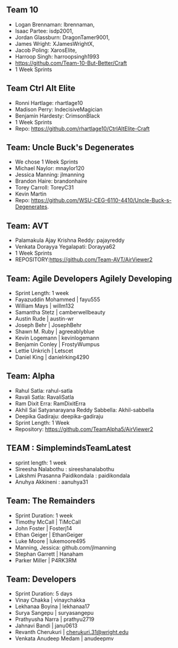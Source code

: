 ## Team 10
- Logan Brennaman: lbrennaman, 
- Isaac Partee: isdp2001, 
- Jordan Glassburn: DragonTamer9001, 
- James Wright: XJamesWrightX, 
- Jacob Poling: XarosElite, 
- Harroop Singh: harroopsingh1993
-  https://github.com/Team-10-But-Better/Craft
- 1 Week Sprints

## Team Ctrl Alt Elite 
- Ronni Hartlage: rhartlage10 
- Madison Perry: IndecisiveMagician 
- Benjamin Hardesty: CrimsonBlack 
- 1 Week Sprints 
- Repo: https://github.com/rhartlage10/CtrlAltElite-Craft
  
## Team: Uncle Buck's Degenerates  
- We chose 1 Week Sprints
- Michael Naylor: mnaylor120
- Jessica Manning: jlmanning
- Brandon Haire: brandonhaire
- Torey Carroll: ToreyC31  
- Kevin Martin
- Repo: https://github.com/WSU-CEG-6110-4410/Uncle-Buck-s-Degenerates.  
  
## Team: AVT
- Palamakula Ajay Krishna Reddy: pajayreddy
- Venkata Dorayya Yegalapati: Dorayya62
- 1 Week Sprints
- REPOSITORY:https://github.com/Team-AVT/AirViewer2

## Team: Agile Developers Agilely Developing
- Sprint Length: 1 week
- Fayazuddin Mohammed | fayu555
- William Mays | willm132
- Samantha Stetz | camberwellbeauty
- Austin Rude | austin-wr
- Joseph Behr | JosephBehr
- Shawn M. Ruby | agreeablyblue
- Kevin Logemann | kevinlogemann
- Benjamin Conley | FrostyWumpus
- Lettie Unkrich | Letscet
- Daniel King | danielrking4290
	
## Team: Alpha
- Rahul Satla: rahul-satla 
- Ravali Satla: RavaliSatla 
- Ram Dixit Erra: RamDixitErra
- Akhil Sai Satyanarayana Reddy Sabbella: Akhil-sabbella
- Deepika Gadiraju: deepika-gadiraju
- Sprint Length: 1 Week
- Repository: https://github.com/TeamAlpha5/AirViewer2
	
## TEAM : SimplemindsTeamLatest
- sprint length: 1 week
- Sireesha Nalabothu : sireeshanalabothu
- Lakshmi Prasanna Paidikondala : paidikondala
- Anuhya Akkineni : aanuhya31

## Team: The Remainders
- Sprint Duration: 1 week
- Timothy McCall | TiMcCall
- John Foster | Fosterj14
- Ethan Geiger | EthanGeiger
- Luke Moore | lukemoore495
- Manning, Jessica: github.com/jlmanning
- Stephan Garrett | Hanaham
- Parker Miller | P4RK3RM

## Team: Developers
- Sprint Duration: 5 days
- Vinay Chakka | vinaychakka
- Lekhanaa Boyina | lekhanaa17
- Surya Sangepu | suryasangepu
- Prathyusha Narra | prathyu2719
- Jahnavi Bandi | janu0613
- Revanth Cherukuri | cherukuri.31@wright.edu
- Venkata Anudeep Medam | anudeepmv

